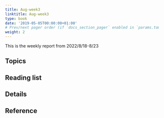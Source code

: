 ```yaml
---
title: Aug-week3
linktitle: Aug-week3
type: book
date: '2019-05-05T00:00:00+01:00'
# Prev/next pager order (if `docs_section_pager` enabled in `params.toml`)
weight: 2
---
```


This is the weekly report from 2022/8/18-8/23

## Topics



## Reading list



## Details



## Reference

